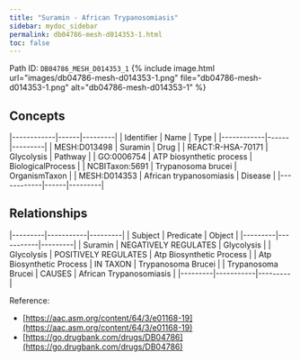 ```yaml
---
title: "Suramin - African Trypanosomiasis"
sidebar: mydoc_sidebar
permalink: db04786-mesh-d014353-1.html
toc: false 
---
```



Path ID: `DB04786_MESH_D014353_1`
{% include image.html url="images/db04786-mesh-d014353-1.png" file="db04786-mesh-d014353-1.png" alt="db04786-mesh-d014353-1" %}

## Concepts

|------------|------|---------|
| Identifier | Name | Type    |
|------------|------|---------|
| MESH:D013498 | Suramin | Drug |
| REACT:R-HSA-70171 | Glycolysis | Pathway |
| GO:0006754 | ATP biosynthetic process | BiologicalProcess |
| NCBITaxon:5691 | Trypanosoma brucei | OrganismTaxon |
| MESH:D014353 | African trypanosomiasis | Disease |
|------------|------|---------|

## Relationships

|---------|-----------|---------|
| Subject | Predicate | Object  |
|---------|-----------|---------|
| Suramin | NEGATIVELY REGULATES | Glycolysis |
| Glycolysis | POSITIVELY REGULATES | Atp Biosynthetic Process |
| Atp Biosynthetic Process | IN TAXON | Trypanosoma Brucei |
| Trypanosoma Brucei | CAUSES | African Trypanosomiasis |
|---------|-----------|---------|

Reference: 
  - [https://aac.asm.org/content/64/3/e01168-19](https://aac.asm.org/content/64/3/e01168-19)
  - [https://go.drugbank.com/drugs/DB04786](https://go.drugbank.com/drugs/DB04786)
